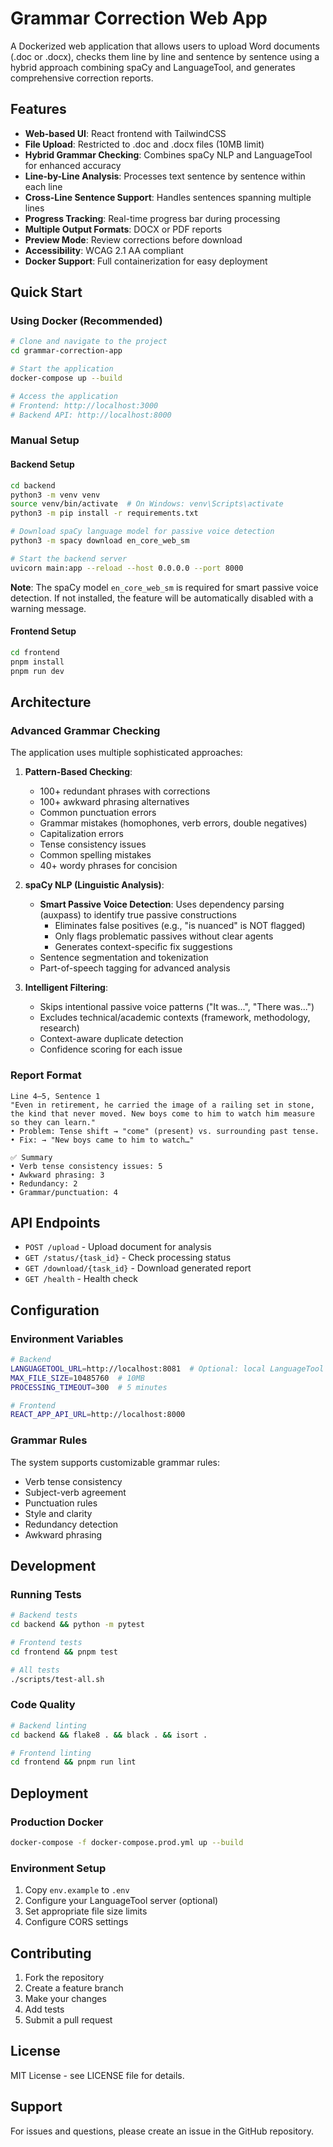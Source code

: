 # Grammar Correction Web App

A Dockerized web application that allows users to upload Word documents (.doc or .docx), checks them line by line and sentence by sentence using a hybrid approach combining spaCy and LanguageTool, and generates comprehensive correction reports.

## Features

- **Web-based UI**: React frontend with TailwindCSS
- **File Upload**: Restricted to .doc and .docx files (10MB limit)
- **Hybrid Grammar Checking**: Combines spaCy NLP and LanguageTool for enhanced accuracy
- **Line-by-Line Analysis**: Processes text sentence by sentence within each line
- **Cross-Line Sentence Support**: Handles sentences spanning multiple lines
- **Progress Tracking**: Real-time progress bar during processing
- **Multiple Output Formats**: DOCX or PDF reports
- **Preview Mode**: Review corrections before download
- **Accessibility**: WCAG 2.1 AA compliant
- **Docker Support**: Full containerization for easy deployment

## Quick Start

### Using Docker (Recommended)

```bash
# Clone and navigate to the project
cd grammar-correction-app

# Start the application
docker-compose up --build

# Access the application
# Frontend: http://localhost:3000
# Backend API: http://localhost:8000
```

### Manual Setup

#### Backend Setup

```bash
cd backend
python3 -m venv venv
source venv/bin/activate  # On Windows: venv\Scripts\activate
python3 -m pip install -r requirements.txt

# Download spaCy language model for passive voice detection
python3 -m spacy download en_core_web_sm

# Start the backend server
uvicorn main:app --reload --host 0.0.0.0 --port 8000
```

**Note**: The spaCy model `en_core_web_sm` is required for smart passive voice detection. If not installed, the feature will be automatically disabled with a warning message.

#### Frontend Setup

```bash
cd frontend
pnpm install
pnpm run dev
```

## Architecture

### Advanced Grammar Checking

The application uses multiple sophisticated approaches:

1. **Pattern-Based Checking**:
   - 100+ redundant phrases with corrections
   - 100+ awkward phrasing alternatives
   - Common punctuation errors
   - Grammar mistakes (homophones, verb errors, double negatives)
   - Capitalization errors
   - Tense consistency issues
   - Common spelling mistakes
   - 40+ wordy phrases for concision

2. **spaCy NLP (Linguistic Analysis)**:
   - **Smart Passive Voice Detection**: Uses dependency parsing (auxpass) to identify true passive constructions
     - Eliminates false positives (e.g., "is nuanced" is NOT flagged)
     - Only flags problematic passives without clear agents
     - Generates context-specific fix suggestions
   - Sentence segmentation and tokenization
   - Part-of-speech tagging for advanced analysis

3. **Intelligent Filtering**:
   - Skips intentional passive voice patterns ("It was...", "There was...")
   - Excludes technical/academic contexts (framework, methodology, research)
   - Context-aware duplicate detection
   - Confidence scoring for each issue

### Report Format

```
Line 4–5, Sentence 1
"Even in retirement, he carried the image of a railing set in stone, the kind that never moved. New boys come to him to watch him measure so they can learn."
• Problem: Tense shift → "come" (present) vs. surrounding past tense.
• Fix: → "New boys came to him to watch…"

✅ Summary
• Verb tense consistency issues: 5
• Awkward phrasing: 3
• Redundancy: 2
• Grammar/punctuation: 4
```

## API Endpoints

- `POST /upload` - Upload document for analysis
- `GET /status/{task_id}` - Check processing status
- `GET /download/{task_id}` - Download generated report
- `GET /health` - Health check

## Configuration

### Environment Variables

```bash
# Backend
LANGUAGETOOL_URL=http://localhost:8081  # Optional: local LanguageTool server
MAX_FILE_SIZE=10485760  # 10MB
PROCESSING_TIMEOUT=300  # 5 minutes

# Frontend
REACT_APP_API_URL=http://localhost:8000
```

### Grammar Rules

The system supports customizable grammar rules:

- Verb tense consistency
- Subject-verb agreement
- Punctuation rules
- Style and clarity
- Redundancy detection
- Awkward phrasing

## Development

### Running Tests

```bash
# Backend tests
cd backend && python -m pytest

# Frontend tests
cd frontend && pnpm test

# All tests
./scripts/test-all.sh
```

### Code Quality

```bash
# Backend linting
cd backend && flake8 . && black . && isort .

# Frontend linting
cd frontend && pnpm run lint
```

## Deployment

### Production Docker

```bash
docker-compose -f docker-compose.prod.yml up --build
```

### Environment Setup

1. Copy `env.example` to `.env`
2. Configure your LanguageTool server (optional)
3. Set appropriate file size limits
4. Configure CORS settings

## Contributing

1. Fork the repository
2. Create a feature branch
3. Make your changes
4. Add tests
5. Submit a pull request

## License

MIT License - see LICENSE file for details.

## Support

For issues and questions, please create an issue in the GitHub repository.
